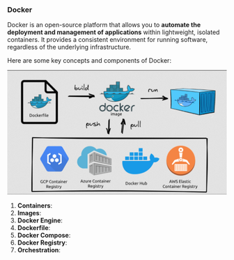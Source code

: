 ### Docker

Docker is an open-source platform that allows you to **automate the deployment and management of applications** within lightweight, isolated containers. It provides a consistent environment for running software, regardless of the underlying infrastructure.

Here are some key concepts and components of Docker:

![Docker](img/docker2.png)

1. **Containers**:
2. **Images**:
3. **Docker Engine**:
4. **Dockerfile**:
5. **Docker Compose**:
6. **Docker Registry**:
7. **Orchestration**:
